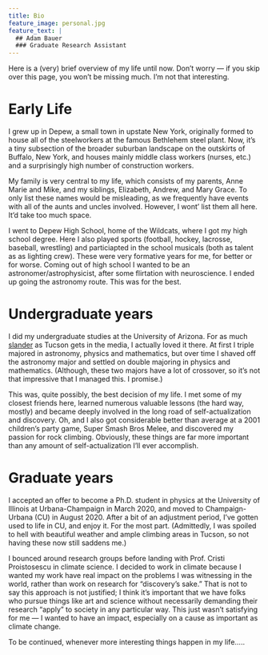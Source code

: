 ```yaml
---
title: Bio
feature_image: personal.jpg
feature_text: |
  ## Adam Bauer
  ### Graduate Research Assistant
---
```


Here is a (very) brief overview of my life until now. Don’t worry — if you skip over this page, you won’t be missing much. I’m not that interesting. 

# Early Life

I grew up in Depew, a small town in upstate New York, originally formed to house all of the steelworkers at the famous Bethlehem steel plant. Now, it’s a tiny subsection of the broader suburban landscape on the outskirts of Buffalo, New York, and houses mainly middle class workers (nurses, etc.) and a surprisingly high number of construction workers. 

My family is very central to my life, which consists of my parents, Anne Marie and Mike, and my siblings, Elizabeth, Andrew, and Mary Grace. To only list these names would be misleading, as we frequently have events with all of the aunts and uncles involved. However, I wont’ list them all here. It’d take too much space.

I went to Depew High School, home of the Wildcats, where I got my high school degree. Here I also played sports (football, hockey, lacrosse, baseball, wrestling) and particiapted in the school musicals (both as talent as as lighting crew). These were very formative years for me, for better or for worse. Coming out of high school I wanted to be an astronomer/astrophysicist, after some flirtation with neuroscience. I ended up going the astronomy route. This was for the best.

# Undergraduate years

I did my undergraduate studies at the University of Arizona. For as much [slander](https://www.youtube.com/watch?v=v5IsoelUMF0) as Tucson gets in the media, I actually loved it there. At first I triple majored in astronomy, physics and mathematics, but over time I shaved off the astronomy major and settled on double majoring in physics and mathematics. (Although, these two majors have a lot of crossover, so it’s not that impressive that I managed this. I promise.) 

This was, quite possibly, the best decision of my life. I met some of my closest friends here, learned numerous valuable lessons (the hard way, mostly) and became deeply involved in the long road of self-actualization and discovery. Oh, and I also got considerable better than average at a 2001 children’s party game, Super Smash Bros Melee, and discovered my passion for rock climbing. Obviously, these things are far more important than any amount of self-actualization I’ll ever accomplish.

# Graduate years
I accepted an offer to become a Ph.D. student in physics at the University of Illinois at Urbana-Champaign in March 2020, and moved to Champaign-Urbana (CU) in August 2020. After a bit of an adjustment period, I’ve gotten used to life in CU, and enjoy it. For the most part. (Admittedly, I was spoiled to hell with beautiful weather and ample climbing areas in Tucson, so not having these now still saddens me.) 

I bounced around research groups before landing with Prof. Cristi Proistosescu in climate science. I decided to work in climate because I wanted my work have real impact on the problems I was witnessing in the world, rather than work on research for “discovery’s sake.” That is not to say this approach is not justified; I think it’s important that we have folks who pursue things like art and science without necessarily demanding their research “apply” to society in any particular way. This just wasn’t satisfying for me — I wanted to have an impact, especially on a cause as important as climate change. 

To be continued, whenever more interesting things happen in my life….. 

